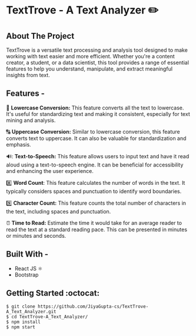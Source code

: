 # TextTrove - A Text Analyzer :pencil2: #
## About The Project ##

TextTrove is a versatile text processing and analysis tool designed to make working with text easier and more efficient. Whether you're a content creator, a student, or a data scientist, this tool provides a range of essential features to help you understand, manipulate, and extract meaningful insights from text.

## Features - ##
:abcd: **Lowercase Conversion:** This feature converts all the text to lowercase. It's useful for standardizing text and making it consistent, especially for text mining and analysis.

:capital_abcd: **Uppercase Conversion:** Similar to lowercase conversion, this feature converts text to uppercase. It can also be valuable for standardization and emphasis.

 🔊: **Text-to-Speech:** This feature allows users to input text and have it read aloud using a text-to-speech engine. It can be beneficial for accessibility and enhancing the user experience.

8️⃣ **Word Count**: This feature calculates the number of words in the text. It typically considers spaces and punctuation to identify word boundaries.

9️⃣ **Character Count:** This feature counts the total number of characters in the text, including spaces and punctuation.

:alarm_clock: **Time to Read:** Estimate the time it would take for an average reader to read the text at a standard reading pace. This can be presented in minutes or minutes and seconds.

## Built With - ##
  * React JS :atom_symbol:
  * Bootstrap
## Getting Started :octocat: ##
```
$ git clone https://github.com/JiyaGupta-cs/TextTrove-A_Text_Analyzer.git
$ cd TextTrove-A_Text_Analyzer/
$ npm install
$ npm start 
```

